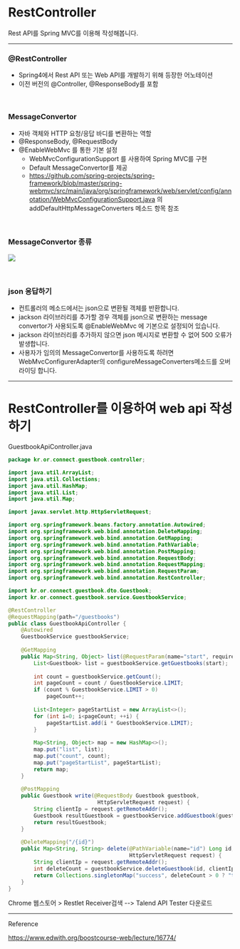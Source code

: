 # RestController

Rest API를 Spring MVC를 이용해 작성해봅니다.



---

### @RestController

* Spring4에서 Rest API 또는 Web API를 개발하기 위해 등장한 어노테이션
* 이전 버전의 @Controller, @ResponseBody를 포함

<br>

### MessageConvertor

* 자바 객체와 HTTP 요청/응답 바디를 변환하는 역할
* @ResponseBody, @RequestBody
* @EnableWebMvc 를 통한 기본 설정
  * WebMvcConfigurationSupport 를 사용하여 Spring MVC를 구현
  * Default MessageConvertor를 제공
  * https://github.com/spring-projects/spring-framework/blob/master/spring-webmvc/src/main/java/org/springframework/web/servlet/config/annotation/WebMvcConfigurationSupport.java 의 addDefaultHttpMessageConverters 메소드 항목 참조

<br>

### MessageConvertor 종류

![](https://i.ibb.co/Jdrwc28/image.png)

<br>

### json 응답하기

* 컨트롤러의 메소드에서는 json으로 변환될 객체를 반환합니다.
* jackson 라이브러리를 추가할 경우 객체를 json으로 변환하는 message convertor가 사용되도록 @EnableWebMvc 에 기본으로 설정되어 있습니다.
* jackson 라이브러리를 추가하지 않으면 json 메시지로 변환할 수 없어 500 오류가 발생합니다.
* 사용자가 임의의 MessageConvertor를 사용하도록 하려면 WebMvcConfigurerAdapter의 configureMessageConverters메소드를 오버라이딩 합니다.



---

# RestController를 이용하여 web api 작성하기

GuestbookApiController.java

```java
package kr.or.connect.guestbook.controller;

import java.util.ArrayList;
import java.util.Collections;
import java.util.HashMap;
import java.util.List;
import java.util.Map;

import javax.servlet.http.HttpServletRequest;

import org.springframework.beans.factory.annotation.Autowired;
import org.springframework.web.bind.annotation.DeleteMapping;
import org.springframework.web.bind.annotation.GetMapping;
import org.springframework.web.bind.annotation.PathVariable;
import org.springframework.web.bind.annotation.PostMapping;
import org.springframework.web.bind.annotation.RequestBody;
import org.springframework.web.bind.annotation.RequestMapping;
import org.springframework.web.bind.annotation.RequestParam;
import org.springframework.web.bind.annotation.RestController;

import kr.or.connect.guestbook.dto.Guestbook;
import kr.or.connect.guestbook.service.GuestbookService;

@RestController
@RequestMapping(path="/guestbooks")
public class GuestbookApiController {
	@Autowired
	GuestbookService guestbookService;
	
	@GetMapping
	public Map<String, Object> list(@RequestParam(name="start", required=false, defaultValue="0") int start) {
		List<Guestbook> list = guestbookService.getGuestbooks(start);
		
		int count = guestbookService.getCount();
		int pageCount = count / GuestbookService.LIMIT;
		if (count % GuestbookService.LIMIT > 0)
			pageCount++;
		
		List<Integer> pageStartList = new ArrayList<>();
		for (int i=0; i<pageCount; ++i) {
			pageStartList.add(i * GuestbookService.LIMIT);
		}
		
		Map<String, Object> map = new HashMap<>();
		map.put("list", list);
		map.put("count", count);
		map.put("pageStartList", pageStartList);
		return map;
	}
	
	@PostMapping
	public Guestbook write(@RequestBody Guestbook guestbook,
							HttpServletRequest request) {
		String clientIp = request.getRemoteAddr();
		Guestbook resultGuestbook = guestbookService.addGuestbook(guestbook, clientIp);
		return resultGuestbook;
	}
	
	@DeleteMapping("/{id}")
	public Map<String, String> delete(@PathVariable(name="id") Long id,
									  HttpServletRequest request) {
		String clientIp = request.getRemoteAddr();
		int deleteCount = guestbookService.deleteGuestbook(id, clientIp);
		return Collections.singletonMap("success", deleteCount > 0 ? "true" : "false");
	}
}
```





Chrome 웹스토어 > Restlet Receiver검색 --> Talend API Tester 다운로드



---

Reference

https://www.edwith.org/boostcourse-web/lecture/16774/